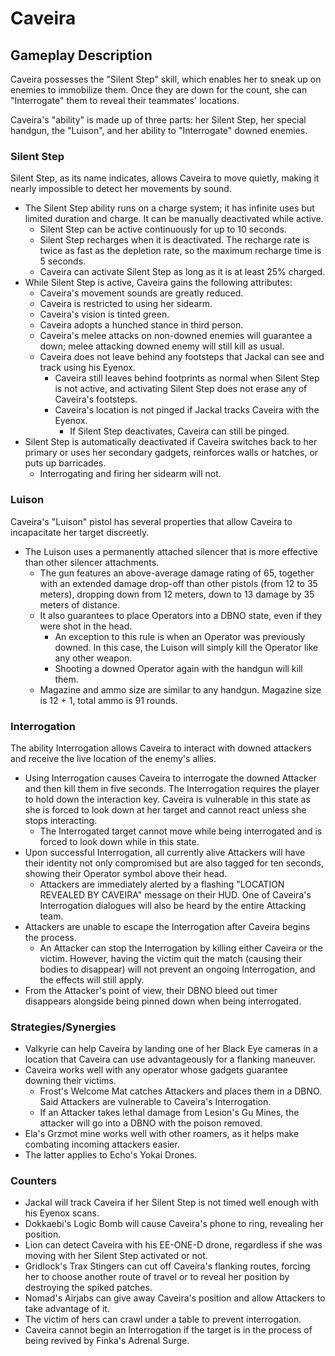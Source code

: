 # Caveira

## Gameplay Description

Caveira possesses the "Silent Step" skill, which enables her to sneak up on enemies to immobilize them. Once they are down for the count, she can "Interrogate" them to reveal their teammates' locations.

Caveira's "ability" is made up of three parts: her Silent Step, her special handgun, the "Luison", and her ability to "Interrogate" downed enemies.

### Silent Step

Silent Step, as its name indicates, allows Caveira to move quietly, making it nearly impossible to detect her movements by sound.

- The Silent Step ability runs on a charge system; it has infinite uses but limited duration and charge. It can be manually deactivated while active.
  - Silent Step can be active continuously for up to 10 seconds.
  - Silent Step recharges when it is deactivated. The recharge rate is twice as fast as the depletion rate, so the maximum recharge time is 5 seconds.
  - Caveira can activate Silent Step as long as it is at least 25% charged.
- While Silent Step is active, Caveira gains the following attributes:
  - Caveira's movement sounds are greatly reduced.
  - Caveira is restricted to using her sidearm.
  - Caveira's vision is tinted green.
  - Caveira adopts a hunched stance in third person.
  - Caveira's melee attacks on non-downed enemies will guarantee a down; melee attacking downed enemy will still kill as usual.
  - Caveira does not leave behind any footsteps that Jackal can see and track using his Eyenox.
    - Caveira still leaves behind footprints as normal when Silent Step is not active, and activating Silent Step does not erase any of Caveira's footsteps.
    - Caveira's location is not pinged if Jackal tracks Caveira with the Eyenox.
      - If Silent Step deactivates, Caveira can still be pinged.
- Silent Step is automatically deactivated if Caveira switches back to her primary or uses her secondary gadgets, reinforces walls or hatches, or puts up barricades.
  - Interrogating and firing her sidearm will not.

### Luison

Caveira's "Luison" pistol has several properties that allow Caveira to incapacitate her target discreetly.

- The Luison uses a permanently attached silencer that is more effective than other silencer attachments.
  - The gun features an above-average damage rating of 65, together with an extended damage drop-off than other pistols (from 12 to 35 meters), dropping down from 12 meters, down to 13 damage by 35 meters of distance.
  - It also guarantees to place Operators into a DBNO state, even if they were shot in the head.
    - An exception to this rule is when an Operator was previously downed. In this case, the Luison will simply kill the Operator like any other weapon.
    - Shooting a downed Operator again with the handgun will kill them.
  - Magazine and ammo size are similar to any handgun. Magazine size is 12 + 1, total ammo is 91 rounds.

### Interrogation

The ability Interrogation allows Caveira to interact with downed attackers and receive the live location of the enemy's allies.

- Using Interrogation causes Caveira to interrogate the downed Attacker and then kill them in five seconds. The Interrogation requires the player to hold down the interaction key. Caveira is vulnerable in this state as she is forced to look down at her target and cannot react unless she stops interacting.
  - The Interrogated target cannot move while being interrogated and is forced to look down while in this state.
- Upon successful Interrogation, all currently alive Attackers will have their identity not only compromised but are also tagged for ten seconds, showing their Operator symbol above their head.
  - Attackers are immediately alerted by a flashing "LOCATION REVEALED BY CAVEIRA" message on their HUD. One of Caveira's Interrogation dialogues will also be heard by the entire Attacking team.
- Attackers are unable to escape the Interrogation after Caveira begins the process.
  - An Attacker can stop the Interrogation by killing either Caveira or the victim. However, having the victim quit the match (causing their bodies to disappear) will not prevent an ongoing Interrogation, and the effects will still apply.
- From the Attacker's point of view, their DBNO bleed out timer disappears alongside being pinned down when being interrogated.

### Strategies/Synergies

- Valkyrie can help Caveira by landing one of her Black Eye cameras in a location that Caveira can use advantageously for a flanking maneuver.
- Caveira works well with any operator whose gadgets guarantee downing their victims.
  - Frost's Welcome Mat catches Attackers and places them in a DBNO. Said Attackers are vulnerable to Caveira's Interrogation.
  - If an Attacker takes lethal damage from Lesion's Gu Mines, the attacker will go into a DBNO with the poison removed.
- Ela's Grzmot mine works well with other roamers, as it helps make combating incoming attackers easier.
- The latter applies to Echo's Yokai Drones.

### Counters

- Jackal will track Caveira if her Silent Step is not timed well enough with his Eyenox scans.
- Dokkaebi's Logic Bomb will cause Caveira's phone to ring, revealing her position.
- Lion can detect Caveira with his EE-ONE-D drone, regardless if she was moving with her Silent Step activated or not.
- Gridlock's Trax Stingers can cut off Caveira's flanking routes, forcing her to choose another route of travel or to reveal her position by destroying the spiked patches.
- Nomad's Airjabs can give away Caveira's position and allow Attackers to take advantage of it.
- The victim of hers can crawl under a table to prevent interrogation.
- Caveira cannot begin an Interrogation if the target is in the process of being revived by Finka's Adrenal Surge.
